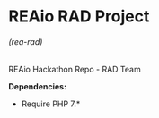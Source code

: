 # REAio RAD Project 
###### (rea-rad)

REAio Hackathon Repo - RAD Team

**Dependencies:**
- Require PHP 7.*